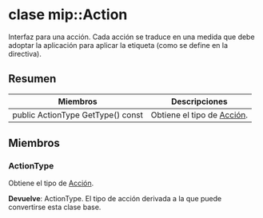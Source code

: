 # <a name="class-mipaction"></a>clase mip::Action 
Interfaz para una acción. Cada acción se traduce en una medida que debe adoptar la aplicación para aplicar la etiqueta (como se define en la directiva).
  
## <a name="summary"></a>Resumen
 Miembros                        | Descripciones                                
--------------------------------|---------------------------------------------
 public ActionType GetType() const  |  Obtiene el tipo de [Acción](class_mip_action.md).
  
## <a name="members"></a>Miembros
  
### <a name="actiontype"></a>ActionType
Obtiene el tipo de [Acción](class_mip_action.md).

  
**Devuelve**: ActionType. El tipo de acción derivada a la que puede convertirse esta clase base.